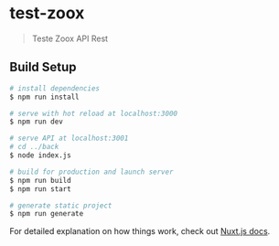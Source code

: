 # test-zoox

> Teste Zoox API Rest

## Build Setup

``` bash
# install dependencies
$ npm run install

# serve with hot reload at localhost:3000
$ npm run dev

# serve API at localhost:3001
# cd ../back
$ node index.js

# build for production and launch server
$ npm run build
$ npm run start

# generate static project
$ npm run generate
```

For detailed explanation on how things work, check out [Nuxt.js docs](https://nuxtjs.org).
